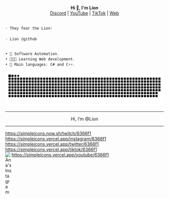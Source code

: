 <p align='center'>
  <b>Hi 👋, I'm Lion</b><br>
  <a href="https://discord.gg/stoppados">Discord</a> |
  <a href="https://www.youtube.com/channel/UCmxl6u47AZmJC1x7RC_JdCw">YouTube</a> |
  <a href="https://www.tiktok.com/@lionfivem">TikTok</a> |
   <a href="https://fir3.cc/lion7">Web</a> 



```py

◦ They fear the Lion!

◦ Lion @github

```
```csharp

• 🤖 Software Automation.
• 👨🏻‍💻 Learning Web development.
• 🌟 Main languages: C# and C++.
```

<div align="center">
  <img  src="https://github.com/1999AZZAR/1999AZZAR/blob/main/resources/img/grid-snake.svg"
       alt="snake" /></a>
</div>


--------------------------------------
										
 <p align="center"> Hi, I’m @Lion

--------------------------------------
https://simpleicons.now.sh/twitch/6366f1
https://simpleicons.vercel.app/instagram/6366f1
https://simpleicons.vercel.app/twitter/6366f1
https://simpleicons.vercel.app/tiktok/6366f1
https://simpleicons.vercel.app/youtube/6366f1
<a href="https://instagra.com/anawhty">
  <img align="left" alt="Ana's Instagram" width="20px" src="https://simpleicons.vercel.app/instagram/6366f1" />
</a>

